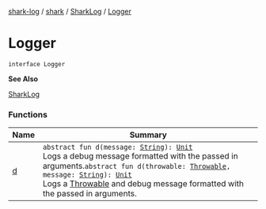 [shark-log](../../../index.md) / [shark](../../index.md) / [SharkLog](../index.md) / [Logger](./index.md)

# Logger

`interface Logger`

**See Also**

[SharkLog](../index.md)

### Functions

| Name | Summary |
|---|---|
| [d](d.md) | `abstract fun d(message: `[`String`](https://kotlinlang.org/api/latest/jvm/stdlib/kotlin/-string/index.html)`): `[`Unit`](https://kotlinlang.org/api/latest/jvm/stdlib/kotlin/-unit/index.html)<br>Logs a debug message formatted with the passed in arguments.`abstract fun d(throwable: `[`Throwable`](https://kotlinlang.org/api/latest/jvm/stdlib/kotlin/-throwable/index.html)`, message: `[`String`](https://kotlinlang.org/api/latest/jvm/stdlib/kotlin/-string/index.html)`): `[`Unit`](https://kotlinlang.org/api/latest/jvm/stdlib/kotlin/-unit/index.html)<br>Logs a [Throwable](https://kotlinlang.org/api/latest/jvm/stdlib/kotlin/-throwable/index.html) and debug message formatted with the passed in arguments. |
